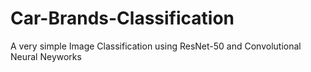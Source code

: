 # Car-Brands-Classification
A very simple Image Classification using ResNet-50 and Convolutional Neural Neyworks
